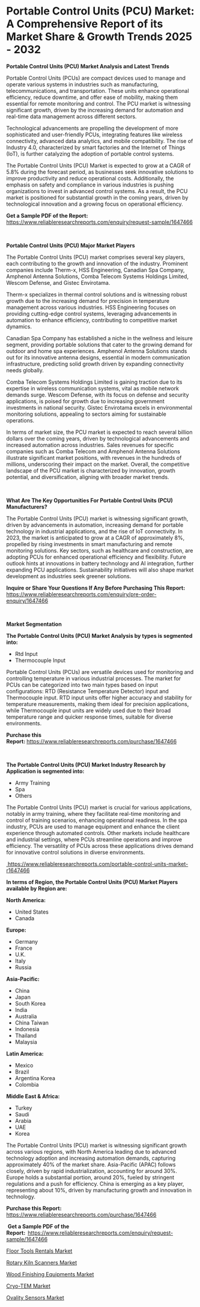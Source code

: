 <p><h1>Portable Control Units (PCU) Market: A Comprehensive Report of its Market Share & Growth Trends 2025 - 2032</h1></p><p><strong>Portable Control Units (PCU) Market Analysis and Latest Trends</strong></p>
<p><p>Portable Control Units (PCUs) are compact devices used to manage and operate various systems in industries such as manufacturing, telecommunications, and transportation. These units enhance operational efficiency, reduce downtime, and offer ease of mobility, making them essential for remote monitoring and control. The PCU market is witnessing significant growth, driven by the increasing demand for automation and real-time data management across different sectors.</p><p>Technological advancements are propelling the development of more sophisticated and user-friendly PCUs, integrating features like wireless connectivity, advanced data analytics, and mobile compatibility. The rise of Industry 4.0, characterized by smart factories and the Internet of Things (IoT), is further catalyzing the adoption of portable control systems.</p><p>The Portable Control Units (PCU) Market is expected to grow at a CAGR of 5.8% during the forecast period, as businesses seek innovative solutions to improve productivity and reduce operational costs. Additionally, the emphasis on safety and compliance in various industries is pushing organizations to invest in advanced control systems. As a result, the PCU market is positioned for substantial growth in the coming years, driven by technological innovation and a growing focus on operational efficiency.</p></p>
<p><strong>Get a Sample PDF of the Report:&nbsp;</strong> <a href="https://www.reliableresearchreports.com/enquiry/request-sample/1647466?utm_campaign=24&utm_medium=2&utm_source=Github&utm_content=ia&utm_term=29032025&utm_id=portable-control-units-pcu">https://www.reliableresearchreports.com/enquiry/request-sample/1647466</a></p>
<p>&nbsp;</p>
<p><strong>Portable Control Units (PCU) Major Market Players</strong></p>
<p><p>The Portable Control Units (PCU) market comprises several key players, each contributing to the growth and innovation of the industry. Prominent companies include Therm-x, HSS Engineering, Canadian Spa Company, Amphenol Antenna Solutions, Comba Telecom Systems Holdings Limited, Wescom Defense, and Gistec Envirotama. </p><p>Therm-x specializes in thermal control solutions and is witnessing robust growth due to the increasing demand for precision in temperature management across various industries. HSS Engineering focuses on providing cutting-edge control systems, leveraging advancements in automation to enhance efficiency, contributing to competitive market dynamics.</p><p>Canadian Spa Company has established a niche in the wellness and leisure segment, providing portable solutions that cater to the growing demand for outdoor and home spa experiences. Amphenol Antenna Solutions stands out for its innovative antenna designs, essential in modern communication infrastructure, predicting solid growth driven by expanding connectivity needs globally.</p><p>Comba Telecom Systems Holdings Limited is gaining traction due to its expertise in wireless communication systems, vital as mobile network demands surge. Wescom Defense, with its focus on defense and security applications, is poised for growth due to increasing government investments in national security. Gistec Envirotama excels in environmental monitoring solutions, appealing to sectors aiming for sustainable operations.</p><p>In terms of market size, the PCU market is expected to reach several billion dollars over the coming years, driven by technological advancements and increased automation across industries. Sales revenues for specific companies such as Comba Telecom and Amphenol Antenna Solutions illustrate significant market positions, with revenues in the hundreds of millions, underscoring their impact on the market. Overall, the competitive landscape of the PCU market is characterized by innovation, growth potential, and diversification, aligning with broader market trends.</p></p>
<p>&nbsp;</p>
<p><strong>What Are The Key Opportunities For Portable Control Units (PCU) Manufacturers?</strong></p>
<p><p>The Portable Control Units (PCU) market is witnessing significant growth, driven by advancements in automation, increasing demand for portable technology in industrial applications, and the rise of IoT connectivity. In 2023, the market is anticipated to grow at a CAGR of approximately 8%, propelled by rising investments in smart manufacturing and remote monitoring solutions. Key sectors, such as healthcare and construction, are adopting PCUs for enhanced operational efficiency and flexibility. Future outlook hints at innovations in battery technology and AI integration, further expanding PCU applications. Sustainability initiatives will also shape market development as industries seek greener solutions.</p></p>
<p><strong>Inquire or Share Your Questions If Any Before Purchasing This Report:</strong> <a href="https://www.reliableresearchreports.com/enquiry/pre-order-enquiry/1647466?utm_campaign=24&utm_medium=2&utm_source=Github&utm_content=ia&utm_term=29032025&utm_id=portable-control-units-pcu">https://www.reliableresearchreports.com/enquiry/pre-order-enquiry/1647466</a></p>
<p>&nbsp;</p>
<p><strong>Market Segmentation</strong></p>
<p><strong>The Portable Control Units (PCU) Market Analysis by types is segmented into:</strong></p>
<p><ul><li>Rtd Input</li><li>Thermocouple Input</li></ul></p>
<p><p>Portable Control Units (PCUs) are versatile devices used for monitoring and controlling temperature in various industrial processes. The market for PCUs can be categorized into two main types based on input configurations: RTD (Resistance Temperature Detector) input and Thermocouple input. RTD input units offer higher accuracy and stability for temperature measurements, making them ideal for precision applications, while Thermocouple input units are widely used due to their broad temperature range and quicker response times, suitable for diverse environments.</p></p>
<p><strong>Purchase this Report:&nbsp;</strong><a href="https://www.reliableresearchreports.com/purchase/1647466?utm_campaign=24&utm_medium=2&utm_source=Github&utm_content=ia&utm_term=29032025&utm_id=portable-control-units-pcu">https://www.reliableresearchreports.com/purchase/1647466</a></p>
<p>&nbsp;</p>
<p><strong>The Portable Control Units (PCU) Market Industry Research by Application is segmented into:</strong></p>
<p><ul><li>Army Training</li><li>Spa</li><li>Others</li></ul></p>
<p><p>The Portable Control Units (PCU) market is crucial for various applications, notably in army training, where they facilitate real-time monitoring and control of training scenarios, enhancing operational readiness. In the spa industry, PCUs are used to manage equipment and enhance the client experience through automated controls. Other markets include healthcare and industrial settings, where PCUs streamline operations and improve efficiency. The versatility of PCUs across these applications drives demand for innovative control solutions in diverse environments.</p></p>
<p><a href="https://www.reliableresearchreports.com/portable-control-units-market-r1647466?utm_campaign=24&utm_medium=2&utm_source=Github&utm_content=ia&utm_term=29032025&utm_id=portable-control-units-pcu">&nbsp;https://www.reliableresearchreports.com/portable-control-units-market-r1647466</a></p>
<p><strong>In terms of Region, the Portable Control Units (PCU) Market Players available by Region are:</strong></p>
<p>
    <p> <strong> North America: </strong>
        <ul>
            <li>United States</li>
            <li>Canada</li>
        </ul>
        </p> 
    <p> <strong> Europe: </strong>
        <ul>
            <li>Germany</li>
            <li>France</li>
            <li>U.K.</li>
            <li>Italy</li>
            <li>Russia</li>
        </ul>
        </p> 
    <p> <strong> Asia-Pacific: </strong>
        <ul>
            <li>China</li>
            <li>Japan</li>
            <li>South Korea</li>
            <li>India</li>
            <li>Australia</li>
            <li>China Taiwan</li>
            <li>Indonesia</li>
            <li>Thailand</li>
            <li>Malaysia</li>
        </ul>
        </p> 
    <p> <strong> Latin America: </strong>
        <ul>
            <li>Mexico</li>
            <li>Brazil</li>
            <li>Argentina Korea</li>
            <li>Colombia</li>
        </ul>
        </p> 
    <p> <strong> Middle East & Africa: </strong>
        <ul>
            <li>Turkey</li>
            <li>Saudi</li>
            <li>Arabia</li>
            <li>UAE</li>
            <li>Korea</li>
        </ul>
    </p>
    </p>
<p><p>The Portable Control Units (PCU) market is witnessing significant growth across various regions, with North America leading due to advanced technology adoption and increasing automation demands, capturing approximately 40% of the market share. Asia-Pacific (APAC) follows closely, driven by rapid industrialization, accounting for around 30%. Europe holds a substantial portion, around 20%, fueled by stringent regulations and a push for efficiency. China is emerging as a key player, representing about 10%, driven by manufacturing growth and innovation in technology.</p></p>
<p><strong>Purchase this Report: </strong><a href="https://www.reliableresearchreports.com/purchase/1647466?utm_campaign=24&utm_medium=2&utm_source=Github&utm_content=ia&utm_term=29032025&utm_id=portable-control-units-pcu">https://www.reliableresearchreports.com/purchase/1647466</a></p>
<p>&nbsp;<strong>Get a Sample PDF of the Report:&nbsp;&nbsp;</strong><a href="https://www.reliableresearchreports.com/enquiry/request-sample/1647466?utm_campaign=24&utm_medium=2&utm_source=Github&utm_content=ia&utm_term=29032025&utm_id=portable-control-units-pcu">https://www.reliableresearchreports.com/enquiry/request-sample/1647466</a></p>
<p><strong></strong></p>
<p><p><a href="https://github.com/blauetrelawz/Market-Research-Report-List-1/blob/main/floor-tools-rentals-market.md?utm_campaign=24&utm_medium=2&utm_source=Github&utm_content=ia&utm_term=29032025&utm_id=portable-control-units-pcu">Floor Tools Rentals Market</a></p><p><a href="https://github.com/laveeasaadrh/Market-Research-Report-List-1/blob/main/rotary-kiln-scanners-market.md?utm_campaign=24&utm_medium=2&utm_source=Github&utm_content=ia&utm_term=29032025&utm_id=portable-control-units-pcu">Rotary Kiln Scanners Market</a></p><p><a href="https://github.com/gassmkalay/Market-Research-Report-List-1/blob/main/wood-finishing-equipments-market.md?utm_campaign=24&utm_medium=2&utm_source=Github&utm_content=ia&utm_term=29032025&utm_id=portable-control-units-pcu">Wood Finishing Equipments Market</a></p><p><a href="https://github.com/porstgowinjq/Market-Research-Report-List-1/blob/main/cryo-tem-market.md?utm_campaign=24&utm_medium=2&utm_source=Github&utm_content=ia&utm_term=29032025&utm_id=portable-control-units-pcu">Cryo-TEM Market</a></p><p><a href="https://github.com/swaftaenglem/Market-Research-Report-List-1/blob/main/ovality-sensors-market.md?utm_campaign=24&utm_medium=2&utm_source=Github&utm_content=ia&utm_term=29032025&utm_id=portable-control-units-pcu">Ovality Sensors Market</a></p></p>